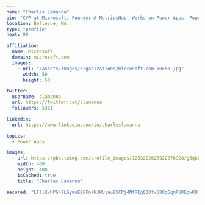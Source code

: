 ```yaml
---
name: "Charles Lamanna"
bio: "CVP at Microsoft, Founder @ MetricsHub. Works on Power Apps, Power Automate, Power Virtual Agent, Common Data Service and Dynamics 365."
location: Bellevue, WA
type: "profile"
heat: 99

affiliation:
  name: Microsoft
  domain: microsoft.com
  images:
    - url: "/assets/images/organizations/microsoft.com-50x50.jpg"
      width: 50
      height: 50

twitter:
  username: clamanna
  url: https://twitter.com/clamanna
  followers: 5361

linkedin:
  url: https://www.linkedin.com/in/charleslamanna

topics:
  - Power Apps

images:
  - url: https://pbs.twimg.com/profile_images/1263202626922876928/g6qGbHZ-_400x400.jpg
    width: 400
    height: 400
    isCached: true
    title: "Charles Lamanna"

secured: "LFllKvHPGh7LGymuE8GFn+HJWUjauBSCPj4NfRIgQJ0fvG80gGqmPUREpwKD7jydoNAAa/v+SEh/35SxQ1GufE5NKjWOcBe1xu8R8kXif9vpF8SH1ZTdnDDMw48+Gk9m0ym+TJEN5X2npeEXaJPsZd+BjclAtiugCu2ewXIrivPm76kvoS1zepN4c89a/TRwkqeWd7ADo/+t95LSdem3MEBg/X4wDMl/2k1ISr8cKxaTXWvjEP9i+H0ZgkxzgNK+sARHcjn2CRZOfPhEXOa0FlgL7HW0W9lV5ATYSM0i1CBYJQiK2dEYgL5UY5bT9c9UTYiw0Pgr9tiHaiA+1R1aivnWXD24gHa+OJXMynYHFGdCsUDwOOgytCmAY/6KUP7q1mEX5HT2uR0eTEosUoPeouQ2DSC9u1dNviNuRHqoBrM=;6DkW4YgItMzW66xMvghLfg=="
---
```


